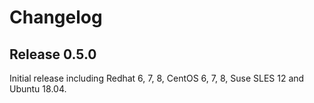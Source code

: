 # Changelog

## Release 0.5.0

Initial release including Redhat 6, 7, 8, CentOS 6, 7, 8, Suse SLES 12 and Ubuntu 18.04.
